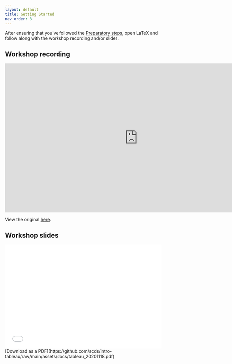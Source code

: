 ```yaml
---
layout: default
title: Getting Started
nav_order: 3
---
```


After ensuring that you've followed the [Preparatory steps](preparation), open LaTeX and follow along with the workshop recording and/or slides. 

## Workshop recording

<iframe height="480" width="853" allowfullscreen frameborder=0 src="https://echo360.ca/media/4841a75f-7797-4e81-a440-7b27626d3895/public"></iframe>

View the original [here](https://echo360.ca/section/8573df1a-4fe8-4c7f-a88f-cdbdf9b96e16/public).


## Workshop slides

<div style="position:relative;padding-top:66.25%;">
<iframe src="//docs.google.com/viewer?url=https://github.com/scds/intro-latex/blob/main/Intro_to_LaTeX_workshop.pdf" class="gde-frame" style="position:absolute;top:0;left:0;width:100%;height:100%;border:none;" scrolling="no"></iframe>
</div>
[Download as a PDF](https://github.com/scds/intro-tableau/raw/main/assets/docs/tableau_20201118.pdf)
<br>
